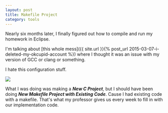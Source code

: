 ```yaml
---
layout: post
title: Makefile Project
category: tools
---
```


Nearly six months later, I finally figured out how to compile and run my homework in Eclipse.

I'm talking about [this whole mess]({{ site.url }}{% post_url 2015-03-07-i-deleted-my-okcupid-account %}) where I thought it was an issue with my version of GCC or clang or something.

I hate this configuration stuff.

<img class="wide" src="{{ site.url }}/assets/comp/eclipse-project.png"/>

What I was doing was making a ***New C Project***, but I should have been doing ***New Makefile Project with Existing Code***. Cause I had existing code with a makefile. That's what my professor gives us every week to fill in with our implementation code.